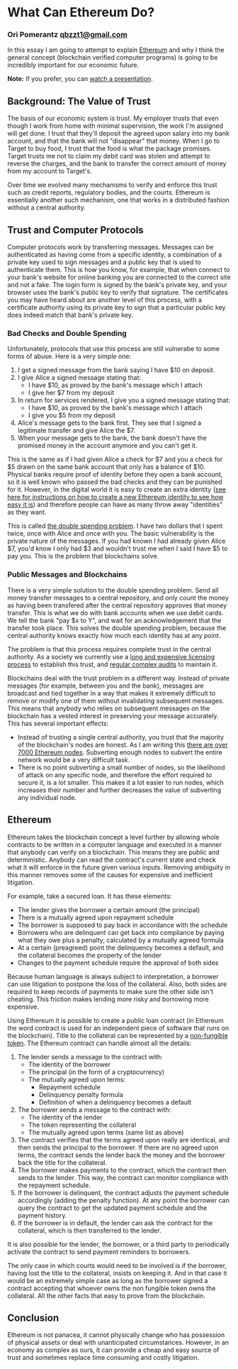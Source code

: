 # What Can Ethereum Do?
### Ori Pomerantz qbzzt1@gmail.com 

In this essay I am going to attempt to explain [Ethereum](https://ethereum.org/) and why I think the general concept 
(blockchain verified computer programs) is going to be incredibly important for our economic future.

**Note:** If you prefer, you can [watch a presentation](https://youtu.be/ZL9YtKlb8Vk).

## Background: The Value of Trust

The basis of our economic system is trust. My employer trusts that even though I work from home with minimal supervision,
the work I'm assigned will get done. I trust that they'll deposit the agreed upon salary into my bank account, and that the
bank will not "disappear" that money. When I go to Target to buy food, I trust that the food is what the package promises. 
Target trusts me not to claim my debit card was stolen and attempt to reverse the charges, and the bank to transfer the correct
amount of money from my account to Target's.

Over time we evolved many mechanisms to verify and enforce this trust such as credit reports, regulatory bodies, and 
the courts. Ethereum is essentially another such mechanism, one that works in a distributed fashion without a central 
authority.


## Trust and Computer Protocols

Computer protocols work by transferring messages. Messages can be authenticated as having come from a specific identity,
a combination of a private key used to sign messages and a public key that is used to authenticate them. This is how you 
know, for example, that when connect to your bank's website for online banking you are connected to the correct site and not 
a fake. The login form is signed by the bank's private key, and your browser uses the bank's public key to verify that 
signature. The certificates you may have heard about are another level of this process, with a certificate authority
using its private key to sign that a particular public key does indeed match that bank's private key.

### Bad Checks and Double Spending

Unfortunately, protocols that use this process are still vulnerabe to some forms of abuse. Here is a very simple one:

1. I get a signed message from the bank saying I have $10 on deposit.
1. I give Alice a signed message stating that:
   - I have $10, as proved by the bank's message which I attach
   - I give her $7 from my deposit
1. In return for services rendered, I give you a signed message stating that:
   - I have $10, as proved by the bank's message which I attach
   - I give you $5 from my deposit
1. Alice's message gets to the bank first. They see that I signed a legitimate transfer and give Alice the $7.
1. When your message gets to the bank, the bank doesn't have the promised money in the account anymore and you can't get it.

This is the same as if I had given Alice a check for $7 and you a check for $5 drawn on the same bank account that only
has a balance of $10. Physical banks require proof of identity before they open a bank account, so it is well known
who passed the bad checks and they can be punished for it. However, in the digital world it is easy to create an extra
identity ([see here for instructions on how to create a new Ethereum identity to see how easy it 
is](https://github.com/qbzzt/etherdocs/blob/master/paper_wallet.md)) and therefore people can have as many 
throw away "identities" as they want.

This is called [the double spending problem](https://www.investopedia.com/terms/d/doublespending.asp). I have two dollars 
that I spent twice, once with Alice and once with you. The basic vulnerability is the private nature of the messages.
If you had known I had already given Alice $7, you'd know I only had $3 and wouldn't trust me when I said I have $5 to pay
you. This is the problem that blockchains solve.


### Public Messages and Blockchains

There is a very simple solution to the double spending problem. Send all money transfer messages to a central repository,
and only count the money as having been transfered after the central repository approves that money transfer. This is what 
we do with bank accounts when we use debit cards. We tell the bank "pay $x to Y", and wait for an acknowledgement
that the transfer took place. This solves the double spending problem, because the central authority knows exactly how much 
each identity has at any point.

The problem is that this process requires complete trust in the central authority. As a society we currently use a
[long and expensive licensing process](https://www.federalreserve.gov/faqs/banking_12779.htm) to establish this trust, and
[regular complex
audits](https://www.occ.gov/publications-and-resources/publications/comptrollers-handbook/files/internal-external-audits/pub-ch-audits.pdf) 
to maintain it.

Blockchains deal with the trust problem in a different way. Instead of private messages (for example, between you
and the bank), messages are broadcast and tied together in a way that makes it extremely difficult to remove or
modify one of them without invalidating subsequent messages. This means that anybody who relies on subsequent messages
on the blockchain has a vested interest in preserving your message accurately. This has several important effects:

* Instead of trusting a single central authority, you trust that the majority of the blockchain's nodes are honest. 
  As I am writing this [there are over 7000 Ethereum nodes](https://www.ethernodes.org/). Subverting enough nodes to 
  subvert the entire network would be a very difficult task.
* There is no point subverting a small number of nodes, so the likelihood of attack on any specific node, and 
  therefore the effort required to secure it, is a lot smaller. This makes it a lot easier to run nodes, which 
  increases their number and further decreases the value of subverting any individual node.
  

## Ethereum

Ethereum takes the blockchain concept a level further by allowing whole contracts to be written in a computer language 
and executed in a manner that anybody can verify on a blockchain. This means they are public and deterministic. Anybody can 
read the contract's current state and check what it will enforce in the future given various inputs. Removing ambiguity 
in this manner removes some of the causes for expensive and inefficient litigation.

For example, take a secured loan. It has these elements:

* The lender gives the borrower a certain amount (the principal)
* There is a mutually agreed upon repayment schedule 
* The borrower is supposed to pay back in accordance with the schedule
* Borrowers who are delinquent can get back into compliance by paying what they owe plus a penalty,
  calculated by a mutually agreed formula
* At a certain (preagreed) point the delinquency becomes a default, and the collateral becomes the property of
  the lender
* Changes to the payment schedule require the approval of both sides

Because human language is always subject to interpretation, a borrower can use litigation to postpone the loss of the 
collateral. Also, both sides are required to keep records of payments to make sure the other side isn't cheating. This 
friction makes lending more risky and borrowing more expensive.

Using Ethereum it is possible to create a public loan contract (in Ethereum the word contract is used for an independent
piece of software that runs on the blockchain). Title to the collateral can be represented by a 
[non-fungible token](https://en.wikipedia.org/wiki/Non-fungible_token). The Ethereum contract can handle almost all 
the details:

1. The lender sends a message to the contract with:
   - The identity of the borrower
   - The principal (in the form of a cryptocurrency)
   - The mutually agreed upon terms:
     - Repayment schedule
     - Delinquency penalty formula
     - Definition of when a delinquency becomes a default
1. The borrower sends a message to the contract with:
    - The identity of the lender
    - The token representing the collateral
    - The mutually agreed upon terms (same list as above)
1. The contract verifies that the terms agreed upon really are identical, and then sends the principal to the 
   borrower. If there are no agreed upon terms, the contract sends the lender back the money and the borrower
   back the title for the collateral.
1. The borrower makes payments to the contract, which the contract then sends to the lender. This way, the
   contract can monitor compliance with the repayment schedule.
1. If the borrower is delinquent, the contract adjusts the payment schedule accordingly (adding the penalty
   function). At any point the borrower can query the contract to get the updated payment schedule and the
   payment history.
1. If the borrower is in default, the lender can ask the contract for the collateral, which is then transferred
   to the lender.
   
It is also possible for the lender, the borrower, or a third party to periodically activate the contract to send 
payment reminders to borrowers.
    
The only case in which courts would need to be involved is if the borrower, having lost the title to the collateral,
insists on keeping it. And in that case it would be an extremely simple case as long as the borrower signed a contract
accepting that whoever owns the non fungible token owns the collateral. All the other facts that easy to prove from
the blockchain.


## Conclusion

Ethereum is not panacea, it cannot physically change who has possession of physical assets or deal with unanticipated
circumstances. However, in an economy as complex as ours, it can provide a cheap and easy source of trust and sometimes
replace time consuming and costly litigation.
